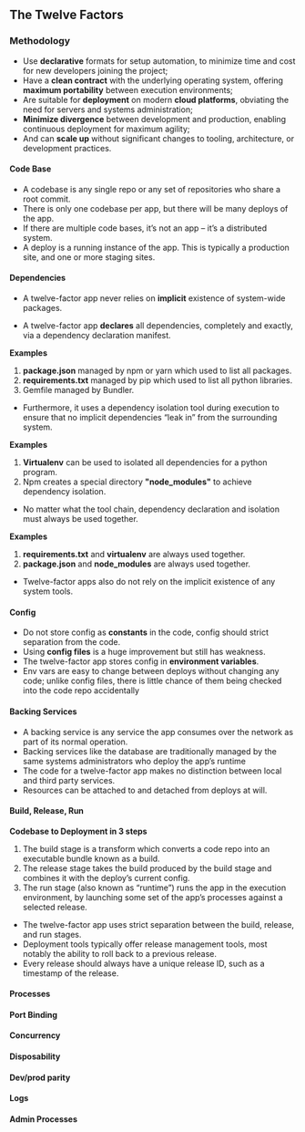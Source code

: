 ## The Twelve Factors

### Methodology
- Use **declarative** formats for setup automation, to minimize time and cost for new developers joining the project;
- Have a **clean contract** with the underlying operating system, offering **maximum portability** between execution environments;
- Are suitable for **deployment** on modern **cloud platforms**, obviating the need for servers and systems administration;
- **Minimize divergence** between development and production, enabling continuous deployment for maximum agility;
- And can **scale up** without significant changes to tooling, architecture, or development practices.

#### Code Base

- A codebase is any single repo or any set of repositories who share a root commit.
- There is only one codebase per app, but there will be many deploys of the app.
- If there are multiple code bases, it’s not an app – it’s a distributed system.
- A deploy is a running instance of the app. This is typically a production site, and one or more staging sites. 

#### Dependencies

- A twelve-factor app never relies on **implicit** existence of system-wide packages. 

- A twelve-factor app **declares** all dependencies, completely and exactly, via a dependency declaration manifest.

**Examples**
1. **package.json** managed by npm or yarn which used to list all packages.
2. **requirements.txt** managed by pip which used to list all python libraries. 
3. Gemfile managed by Bundler.

- Furthermore, it uses a dependency isolation tool during execution to ensure that no implicit dependencies “leak in” from the surrounding system.

**Examples**
1. **Virtualenv** can be used to isolated all dependencies for a python program.
2. Npm creates a special directory **"node_modules"** to achieve dependency isolation. 

- No matter what the tool chain, dependency declaration and isolation must always be used together.

**Examples**
1. **requirements.txt** and **virtualenv** are always used together.
2. **package.json** and **node_modules** are always used together.

- Twelve-factor apps also do not rely on the implicit existence of any system tools.
#### Config

- Do not store config as **constants** in the code, config should strict separation from the code.
- Using **config files** is a huge improvement but still has weakness.
- The twelve-factor app stores config in **environment variables**.
- Env vars are easy to change between deploys without changing any code; unlike config files, there is little chance of them being checked into the code repo accidentally

#### Backing Services

- A backing service is any service the app consumes over the network as part of its normal operation.
- Backing services like the database are traditionally managed by the same systems administrators who deploy the app’s runtime
- The code for a twelve-factor app makes no distinction between local and third party services. 
- Resources can be attached to and detached from deploys at will.

#### Build, Release, Run

**Codebase to Deployment in 3 steps**
1. The build stage is a transform which converts a code repo into an executable bundle known as a build.
2. The release stage takes the build produced by the build stage and combines it with the deploy’s current config.
3. The run stage (also known as “runtime”) runs the app in the execution environment, by launching some set of the app’s processes against a selected release.

- The twelve-factor app uses strict separation between the build, release, and run stages.
- Deployment tools typically offer release management tools, most notably the ability to roll back to a previous release.
- Every release should always have a unique release ID, such as a timestamp of the release.

#### Processes

#### Port Binding

#### Concurrency

#### Disposability

#### Dev/prod parity

#### Logs

#### Admin Processes
